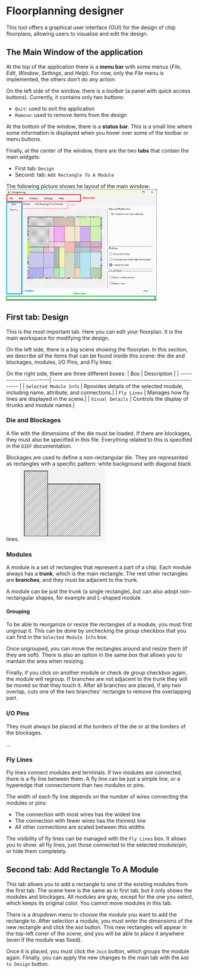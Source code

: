 # Floorplanning designer

This tool offers a graphical user interface (GUI) for the design of chip floorplans, allowing users to visualize and edit the design.

## The Main Window of the application
At the top of the application there is a **menu bar** with some menus (*File*, *Edit*, *Window*, *Settings*, and *Help*). For now, only the *File* menu is implemented, the others don't do any action.

On the left side of the window, there is a *toolbar* (a panel with quick access buttons). Currently, it contains only two buttons:

- `Quit`: used to exit the application
- `Remove`: used to remove items from the design

At the bottom of the window, there is a **status bar**. This is a small line where some information is displayed when you hover over some of the toolbar or menu buttons.

Finally, at the center of the window, there are the two **tabs** that contain the main widgets:
- First tab: `Design`
- Second: tab: `Add Rectangle To A Module`

The following picture shows he layout of the main window:
<img src="pict/layout_mainwindow.png" alt="Main window layout of the application" style="height: 300px;"/>

## First tab: Design
This is the most important tab. Here you can edit your floorplan. It is the main workspace for modifying the design.

On the left side, there is a big scene showing the floorplan. In this section, we describe all the items that can be found inside this scene: the die and blockages, modules, I/O Pins, and Fly lines.

On the right side, there are three different boxes:
| Box                    | Description                                                     |
| -----------------------| --------------------------------------------------------------- |
| `Selected Module Info` | Rpovides details of the selected module, including name, attribute, and connections.|
| `Fly Lines`            | Manages how fly lines are displayed in the scene.|
| `Visual Details`       | Controls the display of ttrunks and module names.|

### Die and Blockages
A file with the dimensions of the die must be loaded. If there are blockages, they must also be specified in this file. Everything related to this is specified in the `DIEF` documentation.

Blockages are used to define a non-rectangular die. They are represented as rectangles with a specific pattern: white background with diagonal black lines.
<img src="pict/blockages.png" alt="Example of two blockages" style="height: 200px;"/>

### Modules
A module is a set of rectangles that represent a part of a chip. Each module always has a **trunk**, which is the main rectangle. The rest other rectangles are **branches**, and they must be adjacent to the trunk. 

A module can be just the trunk (a single rectangle), but can also adopt non-rectangular shapes, for example and L-shaped module.

#### Grouping
To be able to reorganize or resize the rectangles of a module, you must first ungroup it. This can be done by unchecking the *group* checkbox that you can find in the `Selected Module Info` box.

Once ungrouped, you can move the rectangles around and resize them (if they are soft). There is also an option in the same box that allows you to mantain the area when resizing.

Finally, if you click on another module or check de *group* checkbox again, the module will regroup. If branches are not adjacent to the trunk they will be moved so that they touch it. After all branches are placed, if any two overlap, cuts one of the two branches' rectangle to remove the overlapping part.

### I/O Pins
They must always be placed at the borders of the die or at the borders of the blockages.

...

### Fly Lines
Fly lines connect modules and terminals.
If two modules are connected, there is a fly line between them. A fly line can be just a simple line, or a hyperedge that connectsmore than two modules or pins.

The width of each fly line depends on the number of wires connecting the modules or pins:
- The connection with most wires has the widest line
- The connection with fewer wires has the thinnest line
- All other connections are scaled between this widths


The visibility of fly lines can be managed with the `Fly Lines` box. It allows you to show: all fly lines, just those connected to the selected module/pin, or hide them completely.


## Second tab: Add Rectangle To A Module
This tab allows you to add a rectangle to one of the existing modules from the first tab. The scene here is the same as in first tab, but it only shows the modules and blockages. All modules are gray, except for the one you select, which keeps its original color. You cannot move modules in this tab.

There is a dropdown menu to choose the module you want to add the rectangle to. After selection a module, you must enter the dimensions of the new rectangle and click the `Add` button. This new rectangles will appear in the top-left coner of the scene, and you will be able to place it anywhere (even if the module was fixed).

Once it is placed, you must click the `Join` button, which groups the module again. Fiinally, you can apply the new changes to the main tab with the `Add to Design` button.